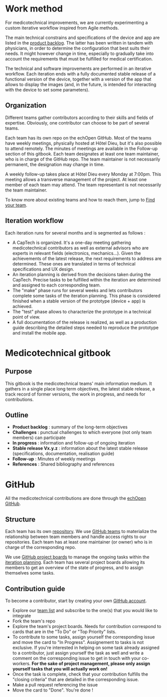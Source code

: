 # Work method

For medicotechnical improvements, we are currently experimenting a custom iterative workflow inspired from Agile methods. 

The main technical constrains and specifications of the device and app are listed in the [product backlog](../backlog/backlog.md). The latter has been written in tandem with physicians, in order to determine the configuration that best suits their needs. It might however change in time, especially to gradually take into account the requirements that must be fulfilled for medical certification.

The technical and software improvements are performed in an iterative workflow. Each iteration ends with a fully documented stable release of a functional version of the device, together with a version of the app that allows to display the images (and, in the future, is intended for interacting with the device to set some parameters).

## Organization
Different teams gather contributors according to their skills and fields of expertise. Obviously, one contributor can choose to be part of several teams.

Each team has its own repo on the echOpen GitHub. Most of the teams have weekly meetings, physically hosted at Hôtel Dieu, but it's also possible to attend remotely. The minutes of meetings are available in the Follow-up section of this gitbook. Each team designates at least one team maintainer, who is in charge of the GitHub repo. The team maintainer is not necessarily permanent, the designation may change in time.

A weekly follow-up takes place at Hôtel Dieu every Monday at 7:00pm. This meeting allows a transverse management of the project. At least one member of each team may attend.  The team representant is not necessarily the team maintainer.

To know more about existing teams and how to reach them, jump to [Find your team](teams.md).

## Iteration workflow

Each iteration runs for several months and is segmented as follows :

- A CapTech is organized. It's a one-day meeting gathering medicotechnical contributors as well as external advisors who are experts in relevant fields (electronics, mechanics...). Given the achievements of the latest release, the next requirements to address are determined. These ones are translated in terms of technical specifications and UX design. 
- An iteration planning is derived from the decisions taken during the CapTech. Precise tasks to be fulfilled within the iteration are determined and assigned to each corresponding team. 
- The "make" phase runs for several weeks and lets contributors complete some tasks of the iteration planning. This phase is considered finished when a stable version of the prototype (device + app) is achieved.
- The "test" phase allows to characterize the prototype in a technical point of view.
- A full documentation of the release is realized, as well as a production guide describing the detailed steps  needed to reproduce the prototype and install the mobile app.


# Medicotechnical gitbook
## Purpose
This gitbook is the medicotechnical teams' main information medium. It gathers in a single place long term objectives, the latest stable release, a track record of former versions, the work in progress, and needs for contributions.

## Outline
* **Product backlog** : summary of the long-term objectives
* **Challenges** : punctual challenges to which everyone (not only team members) can participate* **In progress** : information and follow-up of ongoing iteration* **Stable release Vx.y.z** : information about the latest stable release (specifications, documentation, realisation guide)* **Follow-up** : Minutes of weekly meetings* **References** : Shared bibliography and references


# GitHub
All the medicotechnical contributions are done through the [echOpen GitHub](https://github.com/echopen).

## Structure
Each team has its own [repository](https://github.com/echopen). We use [GitHub teams](https://github.com/orgs/echopen/teams) to materialize the relationship between team members and handle access rights to our repositories. Each team has at least one maintainer (or owner) who is in charge of the corresponding repo.

We use [GitHub project boards](https://help.github.com/articles/about-project-boards/) to manage the ongoing tasks within the [iteration planning](../inprogress/planning.md). Each team has several project boards allowing its members to get an overview of the state of progress, and to assign themselves some tasks.


## Contribution guide
To become a contributor, start by creating your own [GitHub account](https://github.com/join).

- Explore our [team list](https://github.com/orgs/echopen/teams) and subscribe to the one(s) that you would like to integrate
- Fork the team's repo
- Explore the team's project boards. Needs for contribution correspond to cards that are in the "To Do" or "Top Priority" lists.
- To contribute to some tasks, assign yourself the corresponding issue and move the card to "In Progress". Assignement to tasks is not exclusive. If you're interested in helping on some task already assigned to a contributor, just assign yourself the task as well and write a comment on the corresponding issue to get in touch with your co-workers. **For the sake of project management, please only assign yourself tasks that you will actually work on!**
- Once the task is complete, check that your contribution fulfills the "closing criteria" that are detailed in the corresponding issue.
- Make a pull request referencing the issue 
- Move the card to "Done". You're done !

